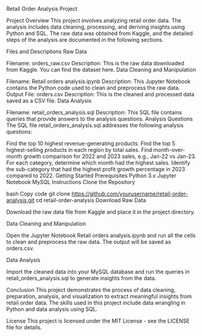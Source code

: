 Retail Order Analysis Project

Project Overview
This project involves analyzing retail order data. The analysis includes data cleaning, processing, and deriving insights using Python and SQL. The raw data was obtained from Kaggle, and the detailed steps of the analysis are documented in the following sections.

Files and Descriptions
Raw Data

Filename: orders_raw.csv
Description: This is the raw data downloaded from Kaggle. You can find the dataset here.
Data Cleaning and Manipulation

Filename: Retail orders analysis.ipynb
Description: This Jupyter Notebook contains the Python code used to clean and preprocess the raw data.
Output File: orders.csv
Description: This is the cleaned and processed data saved as a CSV file.
Data Analysis

Filename: retail_orders_analysis.sql
Description: This SQL file contains queries that provide answers to the analysis questions.
Analysis Questions
The SQL file retail_orders_analysis.sql addresses the following analysis questions:

Find the top 10 highest revenue-generating products.
Find the top 5 highest-selling products in each region by total sales.
Find month-over-month growth comparison for 2022 and 2023 sales, e.g., Jan-22 vs Jan-23.
For each category, determine which month had the highest sales.
Identify the sub-category that had the highest profit growth percentage in 2023 compared to 2022.
Getting Started
Prerequisites
Python 3.x
Jupyter Notebook
MySQL
Instructions
Clone the Repository

bash
Copy code
git clone https://github.com/yourusername/retail-order-analysis.git
cd retail-order-analysis
Download Raw Data

Download the raw data file from Kaggle and place it in the project directory.

Data Cleaning and Manipulation

Open the Jupyter Notebook Retail orders analysis.ipynb and run all the cells to clean and preprocess the raw data. The output will be saved as orders.csv.

Data Analysis

Import the cleaned data into your MySQL database and run the queries in retail_orders_analysis.sql to generate insights from the data.

Conclusion
This project demonstrates the process of data cleaning, preparation, analysis, and visualization to extract meaningful insights from retail order data. The skills used in this project include data wrangling in Python and data analysis using SQL.

License
This project is licensed under the MIT License - see the LICENSE file for details.
